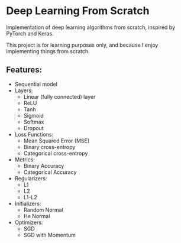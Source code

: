 # Deep Learning From Scratch
Implementation of deep learning algorithms from scratch, inspired by PyTorch and Keras.

This project is for learning purposes only, and because I enjoy implementing things from scratch.

## Features:
- Sequential model
- Layers:
  - Linear (fully connected) layer
  - ReLU
  - Tanh
  - Sigmoid
  - Softmax
  - Dropout
- Loss Functions:
  - Mean Squared Error (MSE)
  - Binary cross-entropy
  - Categorical cross-entropy
- Metrics:
  - Binary Accuracy
  - Categorical Accuracy
- Regularizers:
  - L1
  - L2
  - L1-L2
- Initializers:
  - Random Normal
  - He Normal
- Optimizers:
  - SGD
  - SGD with Momentum